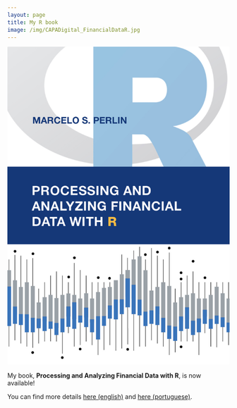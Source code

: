 ```yaml
---
layout: page
title: My R book
image: /img/CAPADigital_FinancialDataR.jpg
---
```


![](/img/CAPADigital_FinancialDataR.jpg)

My book, **Processing and Analyzing Financial Data with R**, is now available! 

You can find more details [here (english)](https://sites.google.com/view/pafdR/home) and [here (portuguese)](https://sites.google.com/view/r-financas/).





